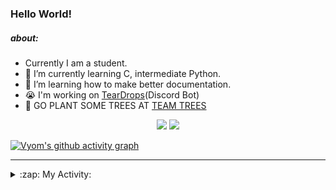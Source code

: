 ### Hello World!

##### about:
- Currently I am a student.
- 🌱 I’m currently learning C, intermediate Python.
- 🌱 I’m learning how to make better documentation.
- 😭 I'm working on [TearDrops](https://github.com/Vyvy-vi/TearDrops)(Discord Bot)
- 🌱 GO PLANT SOME TREES AT [TEAM TREES](https://teamtrees.org/)

<p align="center">
  <a href="https://twitter.com/Vyvy_viM"><img target="_blank" src="https://img.shields.io/badge/twitter%20@Vyvy_viM-0D95E8?style=for-the-badge&logo=twitter&logoColor=white"/></a> 
  <a href="https://vyvy-vi.github.io/portfolio"><img target="_blank" src="https://img.shields.io/badge/-I%27m_craving_for_open_source-green?style=for-the-badge&logo=github&logoColor=black"/></a> 
</p>

[![Vyom's github activity graph](https://activity-graph.herokuapp.com/graph?username=Vyvy-vi)](https://github.com/ashutosh00710/github-readme-activity-graph)

---
<details>
  <summary>:zap: My Activity:</summary>
  
<!--START_SECTION:waka-->
**I'm a Night 🦉** 

```text
🌞 Morning    27 commits     █░░░░░░░░░░░░░░░░░░░░░░░░   4.72% 
🌆 Daytime    143 commits    ██████░░░░░░░░░░░░░░░░░░░   25.0% 
🌃 Evening    253 commits    ███████████░░░░░░░░░░░░░░   44.23% 
🌙 Night      149 commits    ██████░░░░░░░░░░░░░░░░░░░   26.05%

```
📅 **I'm Most Productive on Thursday** 

```text
Monday       90 commits     ████░░░░░░░░░░░░░░░░░░░░░   15.73% 
Tuesday      93 commits     ████░░░░░░░░░░░░░░░░░░░░░   16.26% 
Wednesday    70 commits     ███░░░░░░░░░░░░░░░░░░░░░░   12.24% 
Thursday     107 commits    ████░░░░░░░░░░░░░░░░░░░░░   18.71% 
Friday       34 commits     █░░░░░░░░░░░░░░░░░░░░░░░░   5.94% 
Saturday     77 commits     ███░░░░░░░░░░░░░░░░░░░░░░   13.46% 
Sunday       101 commits    ████░░░░░░░░░░░░░░░░░░░░░   17.66%

```


📊 **This Week I Spent My Time On** 

```text
🔥 Editors: 
Vim                      8 hrs 17 mins       ████████████████████████░   98.96% 
VS Code                  5 mins              ░░░░░░░░░░░░░░░░░░░░░░░░░   1.04%

🐱‍💻 Projects: 
Shepherd-bot             7 hrs 17 mins       █████████████████████░░░░   86.95% 
Unknown Project          25 mins             █░░░░░░░░░░░░░░░░░░░░░░░░   5.16% 
TEC-Discord-Automation   25 mins             █░░░░░░░░░░░░░░░░░░░░░░░░   5.07% 
MLH-bot                  6 mins              ░░░░░░░░░░░░░░░░░░░░░░░░░   1.36% 
TEC-Discord-Oauth2       3 mins              ░░░░░░░░░░░░░░░░░░░░░░░░░   0.77%

```


 Last Updated on 04/07/2021
<!--END_SECTION:waka-->
</details>
